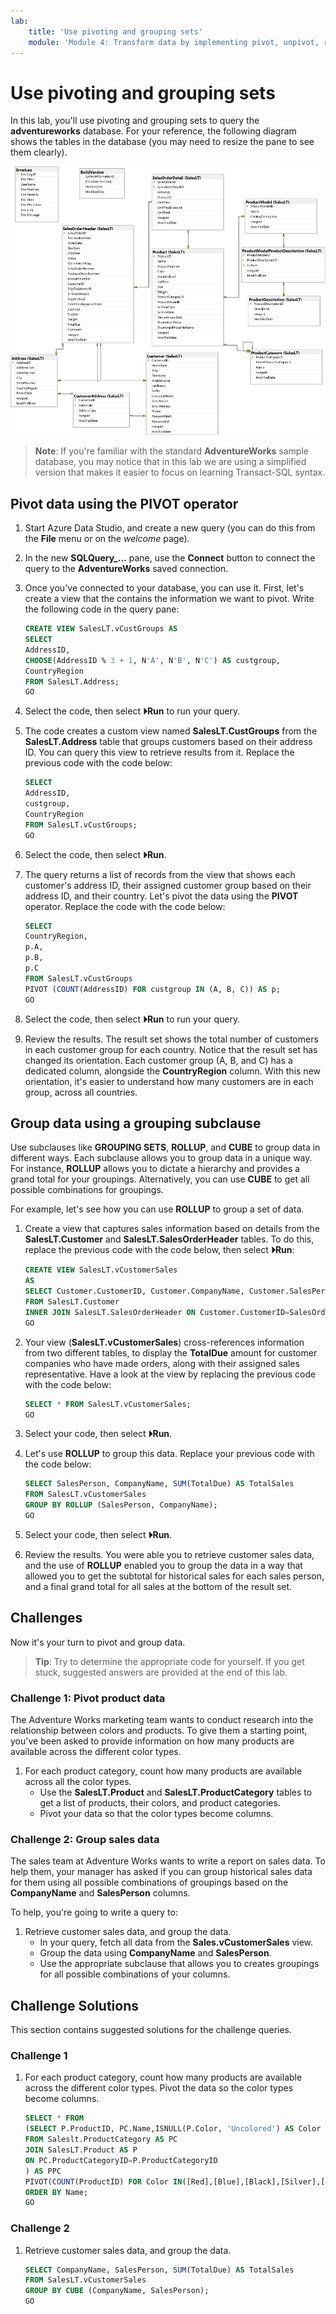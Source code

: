 ```yaml
---
lab:
    title: 'Use pivoting and grouping sets'
    module: 'Module 4: Transform data by implementing pivot, unpivot, rollup, and cube'
---
```


# Use pivoting and grouping sets

In this lab, you'll use pivoting and grouping sets to query the **adventureworks** database. For your reference, the following diagram shows the tables in the database (you may need to resize the pane to see them clearly).

![An entity relationship diagram of the adventureworks database](./images/adventureworks-erd.png)

> **Note**: If you're familiar with the standard **AdventureWorks** sample database, you may notice that in this lab we are using a simplified version that makes it easier to focus on learning Transact-SQL syntax.

## Pivot data using the PIVOT operator

1. Start Azure Data Studio, and create a new query (you can do this from the **File** menu or on the *welcome* page).

1. In the new **SQLQuery_...** pane, use the **Connect** button to connect the query to the **AdventureWorks** saved connection.

1. Once you've connected to your database, you can use it. First, let's create a view that the contains the information we want to pivot. Write the following code in the query pane:

    ```sql
    CREATE VIEW SalesLT.vCustGroups AS
    SELECT 
    AddressID,
    CHOOSE(AddressID % 3 + 1, N'A', N'B', N'C') AS custgroup,
    CountryRegion
    FROM SalesLT.Address;
    GO
    ```
1. Select the code, then select **&#x23f5;Run** to run your query. 
   
1. The code creates a custom view named **SalesLT.CustGroups** from the **SalesLT.Address** table that groups customers based on their address ID. You can query this view to retrieve results from it. Replace the previous code with the code below:

    ```sql
    SELECT
    AddressID,
    custgroup,
    CountryRegion
    FROM SalesLT.vCustGroups;
    GO
    ```
1. Select the code, then select **&#x23f5;Run**.
1. The query returns a list of records from the view that shows each customer's address ID, their assigned customer group based on their address ID, and their country. Let's pivot the data using the **PIVOT** operator. Replace the code with the code below:

    ```sql
    SELECT 
    CountryRegion,
    p.A,
    p.B,
    p.C
    FROM SalesLT.vCustGroups
    PIVOT (COUNT(AddressID) FOR custgroup IN (A, B, C)) AS p;
    GO
    ```
1. Select the code, then select **&#x23f5;Run** to run your query.

1. Review the results. The result set shows the total number of customers in each customer group for each country. Notice that the result set has changed its orientation.  Each customer group (A, B, and C) has a dedicated column, alongside the **CountryRegion** column. With this new orientation, it's easier to understand how many customers are in each group, across all countries.

## Group data using a grouping subclause

Use subclauses like **GROUPING SETS**, **ROLLUP**, and **CUBE** to group data in different ways. Each subclause allows you to group data in a unique way. For instance, **ROLLUP** allows you to dictate a hierarchy and provides a grand total for your groupings. Alternatively, you can use **CUBE** to get all possible combinations for groupings.

For example, let's see how you can use **ROLLUP** to group a set of data.

1. Create a view that captures sales information based on details from the **SalesLT.Customer** and **SalesLT.SalesOrderHeader** tables. To do this, replace the previous code with the code below, then select **&#x23f5;Run**:

    ```sql
    CREATE VIEW SalesLT.vCustomerSales
    AS
    SELECT Customer.CustomerID, Customer.CompanyName, Customer.SalesPerson, SalesOrderHeader.TotalDue
    FROM SalesLT.Customer
    INNER JOIN SalesLT.SalesOrderHeader ON Customer.CustomerID=SalesOrderHeader.CustomerID;
    GO
    ```
1. Your view (**SalesLT.vCustomerSales**) cross-references information from two different tables, to display the **TotalDue** amount for customer companies who have made orders, along with their assigned sales representative. Have a look at the view by replacing the previous code with the code below:

    ```sql
    SELECT * FROM SalesLT.vCustomerSales;
    GO
    ```
1. Select your code, then select **&#x23f5;Run**.

1. Let's use **ROLLUP** to group this data. Replace your previous code with the code below: 


    ```sql
    SELECT SalesPerson, CompanyName, SUM(TotalDue) AS TotalSales
    FROM SalesLT.vCustomerSales
    GROUP BY ROLLUP (SalesPerson, CompanyName);
    GO
    ```

1. Select your code, then select **&#x23f5;Run**.

1.  Review the results. You were able you to retrieve customer sales data, and the use of **ROLLUP** enabled you to group the data in a way that allowed you to get the subtotal for historical sales for each sales person, and a final grand total for all sales at the bottom of the result set.

## Challenges

Now it's your turn to pivot and group data.

> **Tip**: Try to determine the appropriate code for yourself. If you get stuck, suggested answers are provided at the end of this lab.

### Challenge 1: Pivot product data

The Adventure Works marketing team wants to conduct research into the relationship between colors and products.
To give them a starting point, you've been asked to provide information on how many products are available across the different color types.

1. For each product category, count how many products are available across all the color types. 
   - Use the **SalesLT.Product** and **SalesLT.ProductCategory** tables to get a list of products, their colors, and product categories.
   - Pivot your data so that the color types become columns.

### Challenge 2: Group sales data

The sales team at Adventure Works wants to write a report on sales data. To help them, your manager has asked if you can group historical sales data for them using all possible combinations of groupings based on the **CompanyName** and **SalesPerson** columns.

To help, you're going to write a query to:

1. Retrieve customer sales data, and group the data.
   - In your query, fetch all data from the **Sales.vCustomerSales** view.
   - Group the data using **CompanyName** and **SalesPerson**.
   - Use the appropriate subclause that allows you to creates groupings for all possible combinations of your columns.

## Challenge Solutions

This section contains suggested solutions for the challenge queries.

### Challenge 1

1. For each product category, count how many products are available across the different color types. Pivot the data so the color types become columns.
    ```sql
    SELECT * FROM
    (SELECT P.ProductID, PC.Name,ISNULL(P.Color, 'Uncolored') AS Color
    FROM Saleslt.ProductCategory AS PC
    JOIN SalesLT.Product AS P
    ON PC.ProductCategoryID=P.ProductCategoryID
    ) AS PPC
    PIVOT(COUNT(ProductID) FOR Color IN([Red],[Blue],[Black],[Silver],[Yellow],[Grey], [Multi], [Uncolored])) as pvt
    ORDER BY Name;
    GO
    ```

### Challenge 2
1. Retrieve customer sales data, and group the data.
    ```sql
    SELECT CompanyName, SalesPerson, SUM(TotalDue) AS TotalSales
    FROM SalesLT.vCustomerSales
    GROUP BY CUBE (CompanyName, SalesPerson);
    GO
    ```